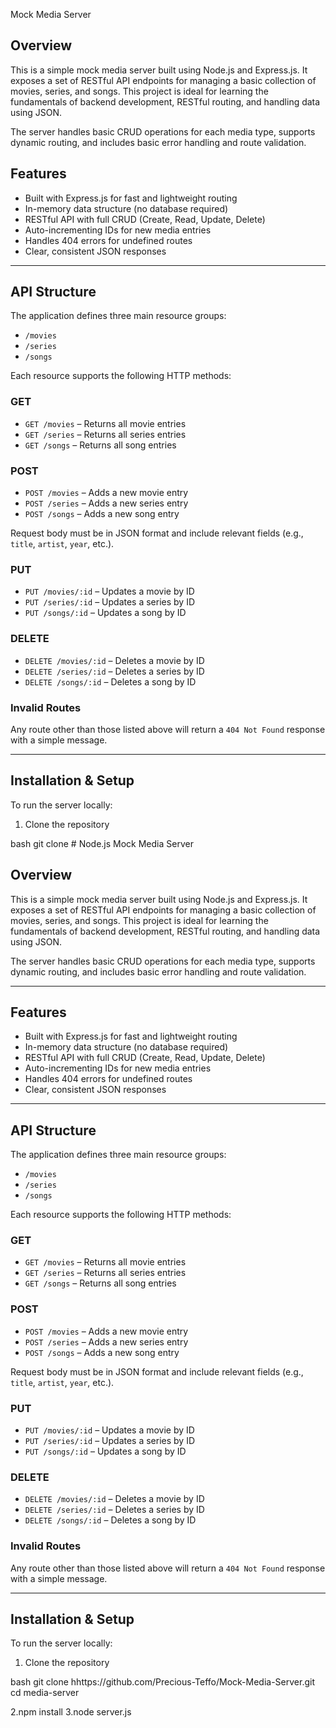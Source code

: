  Mock Media Server

## Overview

This is a simple mock media server built using Node.js and Express.js. It exposes a set of RESTful API endpoints for managing a basic collection of movies, series, and songs. This project is ideal for learning the fundamentals of backend development, RESTful routing, and handling data using JSON.

The server handles basic CRUD operations for each media type, supports dynamic routing, and includes basic error handling and route validation.



## Features

- Built with Express.js for fast and lightweight routing
- In-memory data structure (no database required)
- RESTful API with full CRUD (Create, Read, Update, Delete)
- Auto-incrementing IDs for new media entries
- Handles 404 errors for undefined routes
- Clear, consistent JSON responses

---

## API Structure

The application defines three main resource groups:

- `/movies`
- `/series`
- `/songs`

Each resource supports the following HTTP methods:

### GET

- `GET /movies` – Returns all movie entries
- `GET /series` – Returns all series entries
- `GET /songs` – Returns all song entries

### POST

- `POST /movies` – Adds a new movie entry
- `POST /series` – Adds a new series entry
- `POST /songs` – Adds a new song entry

Request body must be in JSON format and include relevant fields (e.g., `title`, `artist`, `year`, etc.).

### PUT

- `PUT /movies/:id` – Updates a movie by ID
- `PUT /series/:id` – Updates a series by ID
- `PUT /songs/:id` – Updates a song by ID

### DELETE

- `DELETE /movies/:id` – Deletes a movie by ID
- `DELETE /series/:id` – Deletes a series by ID
- `DELETE /songs/:id` – Deletes a song by ID

### Invalid Routes

Any route other than those listed above will return a `404 Not Found` response with a simple message.

---

## Installation & Setup

To run the server locally:

1. Clone the repository

bash
git clone # Node.js Mock Media Server

## Overview

This is a simple mock media server built using Node.js and Express.js. It exposes a set of RESTful API endpoints for managing a basic collection of movies, series, and songs. This project is ideal for learning the fundamentals of backend development, RESTful routing, and handling data using JSON.

The server handles basic CRUD operations for each media type, supports dynamic routing, and includes basic error handling and route validation.

---

## Features

- Built with Express.js for fast and lightweight routing
- In-memory data structure (no database required)
- RESTful API with full CRUD (Create, Read, Update, Delete)
- Auto-incrementing IDs for new media entries
- Handles 404 errors for undefined routes
- Clear, consistent JSON responses

---

## API Structure

The application defines three main resource groups:

- `/movies`
- `/series`
- `/songs`

Each resource supports the following HTTP methods:

### GET

- `GET /movies` – Returns all movie entries
- `GET /series` – Returns all series entries
- `GET /songs` – Returns all song entries

### POST

- `POST /movies` – Adds a new movie entry
- `POST /series` – Adds a new series entry
- `POST /songs` – Adds a new song entry

Request body must be in JSON format and include relevant fields (e.g., `title`, `artist`, `year`, etc.).

### PUT

- `PUT /movies/:id` – Updates a movie by ID
- `PUT /series/:id` – Updates a series by ID
- `PUT /songs/:id` – Updates a song by ID

### DELETE

- `DELETE /movies/:id` – Deletes a movie by ID
- `DELETE /series/:id` – Deletes a series by ID
- `DELETE /songs/:id` – Deletes a song by ID

### Invalid Routes

Any route other than those listed above will return a `404 Not Found` response with a simple message.

---

## Installation & Setup

To run the server locally:

1. Clone the repository

bash
git clone hhttps://github.com/Precious-Teffo/Mock-Media-Server.git
cd media-server

2.npm install
3.node server.js
